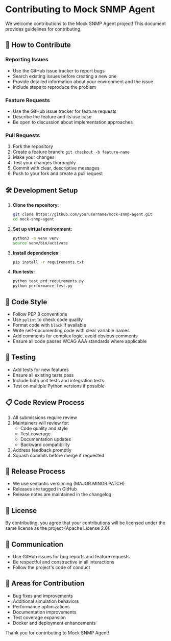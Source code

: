 # Contributing to Mock SNMP Agent

We welcome contributions to the Mock SNMP Agent project! This document provides guidelines for contributing.

## 🤝 How to Contribute

### Reporting Issues

- Use the GitHub issue tracker to report bugs
- Search existing issues before creating a new one
- Provide detailed information about your environment and the issue
- Include steps to reproduce the problem

### Feature Requests

- Use the GitHub issue tracker for feature requests
- Describe the feature and its use case
- Be open to discussion about implementation approaches

### Pull Requests

1. Fork the repository
2. Create a feature branch: `git checkout -b feature-name`
3. Make your changes
4. Test your changes thoroughly
5. Commit with clear, descriptive messages
6. Push to your fork and create a pull request

## 🛠️ Development Setup

1. **Clone the repository:**
   ```bash
   git clone https://github.com/yourusername/mock-snmp-agent.git
   cd mock-snmp-agent
   ```

2. **Set up virtual environment:**
   ```bash
   python3 -m venv venv
   source venv/bin/activate
   ```

3. **Install dependencies:**
   ```bash
   pip install -r requirements.txt
   ```

4. **Run tests:**
   ```bash
   python test_prd_requirements.py
   python performance_test.py
   ```

## 📝 Code Style

- Follow PEP 8 conventions
- Use `pylint` to check code quality
- Format code with `black` if available
- Write self-documenting code with clear variable names
- Add comments for complex logic, avoid obvious comments
- Ensure all code passes WCAG AAA standards where applicable

## 🧪 Testing

- Add tests for new features
- Ensure all existing tests pass
- Include both unit tests and integration tests
- Test on multiple Python versions if possible

## 📋 Code Review Process

1. All submissions require review
2. Maintainers will review for:
   - Code quality and style
   - Test coverage
   - Documentation updates
   - Backward compatibility
3. Address feedback promptly
4. Squash commits before merge if requested

## 🚀 Release Process

- We use semantic versioning (MAJOR.MINOR.PATCH)
- Releases are tagged in GitHub
- Release notes are maintained in the changelog

## 📜 License

By contributing, you agree that your contributions will be licensed under the same license as the project (Apache License 2.0).

## 💬 Communication

- Use GitHub issues for bug reports and feature requests
- Be respectful and constructive in all interactions
- Follow the project's code of conduct

## 🎯 Areas for Contribution

- Bug fixes and improvements
- Additional simulation behaviors
- Performance optimizations
- Documentation improvements
- Test coverage expansion
- Docker and deployment enhancements

Thank you for contributing to Mock SNMP Agent!
